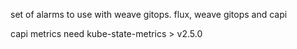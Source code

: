set of alarms to use with weave gitops. 
flux, weave gitops and capi


capi metrics need kube-state-metrics > v2.5.0
